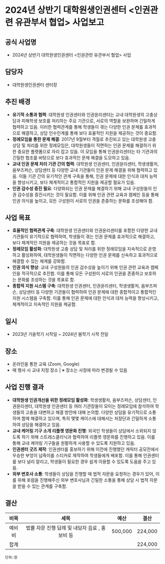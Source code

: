 ﻿

2024년 상반기 대학원생인권센터 <인권관련 유관부서 협업> 사업보고
===


## 공식 사업명
- 2024년 상반기 대학원생인권센터 <인권관련 유관부서 협업> 사업

## 담당자
- 대학원생인권센터 센터장

## 추진 배경
-   **유기적 소통과 협력**: 대학원생 인권센터와 인권윤리센터는 교내 대학원생의 고충상담과 피해학생 보호를 처리하는 주요 기관으로, 서로의 역할을 보완하며 긴밀하게 협력하고 있음. 이러한 협력관계를 통해 학생들이 겪는 다양한 인권 문제를 효과적으로 해결하고, 상담 인수인계를 통해 보다 효율적인 지원을 제공하는 것이 중요함.
-   **정례모임을 통한 문제 해결**: 2017년 9월부터 격월로 추진되고 있는 대학원생 고충 상담 및 처리를 위한 정례모임은, 대학원생들이 직면하는 인권 문제를 해결하기 위한 중요한 플랫폼으로 자리 잡고 있음. 이 모임을 통해 인권윤리센터는 타 기관과의 긴밀한 협조를 바탕으로 보다 효과적인 문제 해결을 도모하고 있음.
-   **교내 인권 문제 처리 기관 간의 협력**: 대학원생 인권센터, 인권윤리센터, 학생생활처, 옴부즈퍼슨, 상담센터 등 다양한 교내 기관들이 인권 문제 해결을 위해 협력하고 있음. 이들 기관 간의 유기적인 관계 구축을 통해, 인권 문제에 대한 인식과 대처 능력을 향상시키고, 보다 체계적이고 통합적인 지원을 제공할 필요가 있음.
-   **인권 감수성 증진 필요**: 다양화되는 인권 문제를 해결하기 위해 교내 구성원들의 인권 감수성을 증진시키는 것이 필요함. 이를 위해 인권 관련 교육과 캠페인 등을 통해 인권 의식을 높이고, 모든 구성원이 서로의 인권을 존중하는 문화를 조성해야 함.

## 사업 목표
-   **효율적인 협력관계 구축**: 대학원생 인권센터와 인권윤리센터를 포함한 다양한 교내 기관들이 유기적으로 협력하여, 학생들이 겪는 인권 문제를 효과적으로 해결하고, 보다 체계적인 지원을 제공하는 것을 목표로 함.
-   **정례모임 활성화**: 대학원생 고충 상담 및 처리를 위한 정례모임을 지속적으로 운영하고 활성화하여, 대학원생들이 직면하는 다양한 인권 문제를 신속하고 효과적으로 해결할 수 있는 체계를 강화함.
-   **인권 의식 향상**: 교내 구성원들의 인권 감수성을 높이기 위해 인권 관련 교육과 캠페인을 적극적으로 추진함. 이를 통해 모든 구성원이 서로의 인권을 존중하고 보호하는 문화를 조성하는 것을 목표로 함.
-   **종합적 지원 시스템 구축**: 대학원생 인권센터, 인권윤리센터, 학생생활처, 옴부즈퍼슨, 상담센터 등 다양한 기관들이 협력하여 인권 문제에 대한 종합적이고 통합적인 지원 시스템을 구축함. 이를 통해 인권 문제에 대한 인식과 대처 능력을 향상시키고, 체계적이고 지속적인 지원을 제공함.

## 일시
- 2023년 가을학기 시작일 ~ 2024년 봄학기 시작 전일

## 장소
- 온라인을 통한 교육 (Zoom, Google)
- 매 행사 시 교내 지정 장소 | ※ 장소는 사정에 따라 변경될 수 있음

## 사업 진행 결과
-   **대학원생 인권개선을 위한 정례모임 활성화**: 학생생활처, 옴부즈퍼슨, 상담센터, 인권윤리센터, 대학원생 인권센터 등 여러 기관장들이 모이는 정례모임에 참석하여 학생들의 고충을 대변하고 해결 방안에 대해 논의함. 다양한 상담을 유기적으로 소통하며 함께 해결하고 있으며, 특히 몇몇 케이스에 대해서는 처장단과 긴밀하게 소통하여 상담을 해결하고 있음.
-   **교내 케어링 기구 소개 리플렛 영문화 진행**: 외국인 학생들이 상담에서 소외되지 않도록 하기 위해 스트레스클리닉과 협력하여 리플렛 영문화를 진행하고 있음. 이를 통해 교내 케어링 기구들을 원활하게 사용할 수 있도록 지원하고 있음.
-   **인권센터 굿즈 제작**: 인권센터를 홍보하기 위해 이전에 진행했던 캐릭터 공모전에서 우승한 부엉이 넙죽이를 스티커로 제작하여 학생들에게 배포함. 이를 통해 인권센터를 보다 널리 알리고, 학생들이 필요한 경우 쉽게 이용할 수 있도록 도움을 주고 있음.
-   **외부 변호사 소통**: 학생들이 상담을 진행할 때 법적 자문을 요청하는 경우가 있어, 이를 위해 포럼을 진행해주신 외부 변호사님과 긴밀한 소통을 통해 상담 시 법적 자문을 받을 수 있는 관계를 구축함.


## 결산

|  **비목** |   **세목**   | **예산** |	**결산**	|
|:----------:|:------------:|:--------:|:--------:|
|	예비비	|	법률 자문 진행 답례 및 내담자 음료 , 홍보비 등 	|	500,000	|	224,000	|
|	합계		|			|		|	224,000	|

	단위:원


